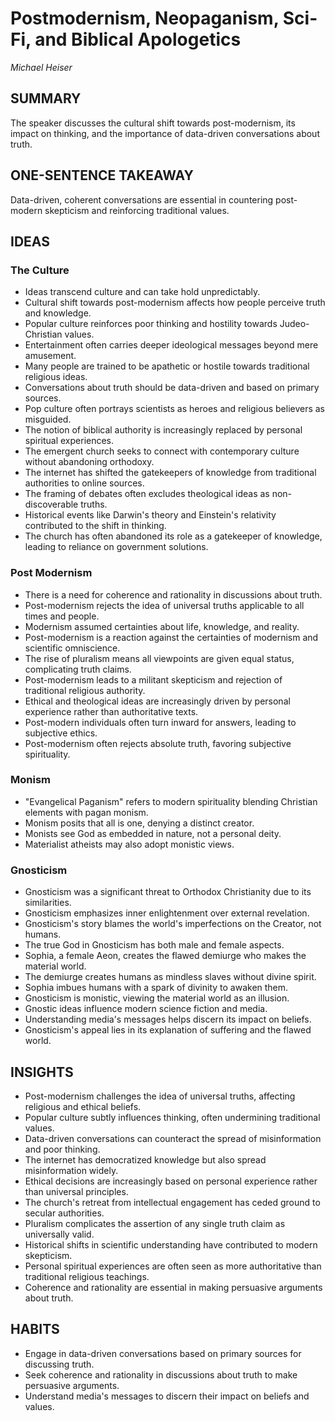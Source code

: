# Postmodernism, Neopaganism, Sci-Fi, and Biblical Apologetics

*Michael Heiser*

## SUMMARY

The speaker discusses the cultural shift towards post-modernism, its impact on thinking, and the importance of data-driven conversations about truth.

## ONE-SENTENCE TAKEAWAY

Data-driven, coherent conversations are essential in countering post-modern skepticism and reinforcing traditional values.

## IDEAS

### The Culture

- Ideas transcend culture and can take hold unpredictably.
- Cultural shift towards post-modernism affects how people perceive truth and knowledge.
- Popular culture reinforces poor thinking and hostility towards Judeo-Christian values.
- Entertainment often carries deeper ideological messages beyond mere amusement.
- Many people are trained to be apathetic or hostile towards traditional religious ideas.
- Conversations about truth should be data-driven and based on primary sources.
- Pop culture often portrays scientists as heroes and religious believers as misguided.
- The notion of biblical authority is increasingly replaced by personal spiritual experiences.
- The emergent church seeks to connect with contemporary culture without abandoning orthodoxy.
- The internet has shifted the gatekeepers of knowledge from traditional authorities to online sources.
- The framing of debates often excludes theological ideas as non-discoverable truths.
- Historical events like Darwin's theory and Einstein's relativity contributed to the shift in thinking.
- The church has often abandoned its role as a gatekeeper of knowledge, leading to reliance on government solutions.

### Post Modernism

- There is a need for coherence and rationality in discussions about truth.
- Post-modernism rejects the idea of universal truths applicable to all times and people.
- Modernism assumed certainties about life, knowledge, and reality.
- Post-modernism is a reaction against the certainties of modernism and scientific omniscience.
- The rise of pluralism means all viewpoints are given equal status, complicating truth claims.
- Post-modernism leads to a militant skepticism and rejection of traditional religious authority.
- Ethical and theological ideas are increasingly driven by personal experience rather than authoritative texts.
- Post-modern individuals often turn inward for answers, leading to subjective ethics.
- Post-modernism often rejects absolute truth, favoring subjective spirituality.

### Monism

- "Evangelical Paganism" refers to modern spirituality blending Christian elements with pagan monism.
- Monism posits that all is one, denying a distinct creator.
- Monists see God as embedded in nature, not a personal deity.
- Materialist atheists may also adopt monistic views.

### Gnosticism

- Gnosticism was a significant threat to Orthodox Christianity due to its similarities.
- Gnosticism emphasizes inner enlightenment over external revelation.
- Gnosticism's story blames the world's imperfections on the Creator, not humans.
- The true God in Gnosticism has both male and female aspects.
- Sophia, a female Aeon, creates the flawed demiurge who makes the material world.
- The demiurge creates humans as mindless slaves without divine spirit.
- Sophia imbues humans with a spark of divinity to awaken them.
- Gnosticism is monistic, viewing the material world as an illusion.
- Gnostic ideas influence modern science fiction and media.
- Understanding media's messages helps discern its impact on beliefs.
- Gnosticism's appeal lies in its explanation of suffering and the flawed world.

## INSIGHTS

- Post-modernism challenges the idea of universal truths, affecting religious and ethical beliefs.
- Popular culture subtly influences thinking, often undermining traditional values.
- Data-driven conversations can counteract the spread of misinformation and poor thinking.
- The internet has democratized knowledge but also spread misinformation widely.
- Ethical decisions are increasingly based on personal experience rather than universal principles.
- The church's retreat from intellectual engagement has ceded ground to secular authorities.
- Pluralism complicates the assertion of any single truth claim as universally valid.
- Historical shifts in scientific understanding have contributed to modern skepticism.
- Personal spiritual experiences are often seen as more authoritative than traditional religious teachings.
- Coherence and rationality are essential in making persuasive arguments about truth.

## HABITS

- Engage in data-driven conversations based on primary sources for discussing truth.
- Seek coherence and rationality in discussions about truth to make persuasive arguments.
- Understand media's messages to discern their impact on beliefs and values.

